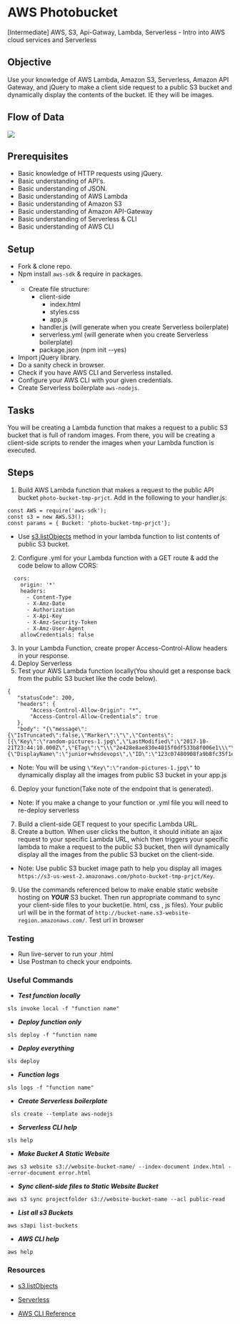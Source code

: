 # AWS Photobucket
[Intermediate] AWS, S3, Api-Gatway, Lambda, Serverless - Intro into AWS cloud services and Serverless

## Objective

Use your knowledge of AWS Lambda, Amazon S3, Serverless, Amazon API Gateway, and jQuery to make a client side request to a public S3 bucket and dynamically display the contents of the bucket. IE they will be images.

## Flow of Data
![](https://i.imgur.com/t9KJAEg.jpg)


## Prerequisites
  - Basic knowledge of HTTP requests using jQuery.
  - Basic understanding of API's.
  - Basic understanding of JSON.
  - Basic understanding of AWS Lambda
  - Basic understanding of Amazon S3
  - Basic understanding of Amazon API-Gateway
  - Basic understanding of Serverless & CLI
  - Basic understanding of AWS CLI

## Setup
 - Fork & clone repo.
 - Npm install ```aws-sdk``` & require in packages.
 - - Create file structure:
     - client-side
         - index.html
         - styles.css
         - app.js
     - handler.js (will generate when you create Serverless boilerplate)
     - serverless.yml (will generate when you create Serverless boilerplate)
     - package.json (npm init --yes)
 - Import jQuery library.
 - Do a sanity check in browser.
 - Check if you have AWS CLI and Serverless installed.
 - Configure your AWS CLI with your given credentials.
 - Create Serverless boilerplate `aws-nodejs`.

## Tasks
You will be creating a Lambda function that makes a request to a public S3 bucket that is full of random images. From there, you will be creating a client-side scripts to render the images when your Lambda function is executed.

## Steps
1. Build AWS Lambda function that makes a request to the public API bucket `photo-bucket-tmp-prjct`.
Add in the following to your handler.js:
```
const AWS = require('aws-sdk');
const s3 = new AWS.S3();
const params = { Bucket: 'photo-bucket-tmp-prjct'};
```
 - Use [s3.listObjects](https://docs.aws.amazon.com/AWSJavaScriptSDK/latest/AWS/S3.html#listObjects-property) method in your lambda function to list contents of public S3 bucket.
2. Configure .yml for your Lambda function with a GET route & add the code below to allow CORS:
```
  cors:
    origin: '*'
    headers:
      - Content-Type
      - X-Amz-Date
      - Authorization
      - X-Api-Key
      - X-Amz-Security-Token
      - X-Amz-User-Agent
    allowCredentials: false
 ```
 3. In your Lambda Function, create proper Access-Control-Allow headers in your response.
 4. Deploy Serverless
 5. Test your AWS Lambda function locally(You should get a response back from the public S3 bucket like the code below).
 ```
{
    "statusCode": 200,
    "headers": {
        "Access-Control-Allow-Origin": "*",
        "Access-Control-Allow-Credentials": true
    },
    "body": "{\"message\":{\"IsTruncated\":false,\"Marker\":\"\",\"Contents\":[{\"Key\":\"random-pictures-1.jpg\",\"LastModified\":\"2017-10-21T23:44:10.000Z\",\"ETag\":\"\\\"2e428e8ae830e4015f0df533b8f006e1\\\"\",\"Size\":71296,\"StorageClass\":\"STANDARD\",\"Owner\":{\"DisplayName\":\"junior+whsdevops\",\"ID\":\"123c07480908fa9b8fc35f1e8bd4325f14e1f29488e2c605c433966d4c4be52b\"}},
 ```
  - Note: You will be using `\"Key\":\"random-pictures-1.jpg\"` to dynamically display all the images from public S3 bucket in your app.js
 6. Deploy your function(Take note of the endpoint that is generated).
  - Note: If you make a change to your function or .yml file you will need to re-deploy serverless
 7. Build a client-side GET request to your specific Lambda URL.
 8. Create a button. When user clicks the button, it should initiate an ajax request to your specific Lambda URL, which then triggers your specific lambda to make a request to the public S3 bucket, then will dynamically display all the images from the public S3 bucket on the client-side.
  - Note: Use public S3 bucket image path to help you display all images `https://s3-us-west-2.amazonaws.com/photo-bucket-tmp-prjct/Key`.
 9. Use the commands referenced below to make enable static website hosting on ***YOUR*** S3 bucket. Then run appropriate command to sync your client-side files to your bucket(ie. html, css , js files). Your public url will be in the format of ```http://bucket-name.s3-website-region.amazonaws.com/```. Test url in browser

### Testing
  - Run live-server to run your .html
  - Use Postman to check your endpoints.

### Useful Commands
 -  ***Test function locally***

  ```sls invoke local -f "function name"```
 -  ***Deploy function only***

  ```sls deploy -f "function name```

 - ***Deploy everything***

  ```sls deploy```

 - ***Function logs***

  ```sls logs -f "function name"```

 - ***Create Serverless boilerplate***

 ``` sls create --template aws-nodejs```

 - ***Serverless CLI help***

  ```sls help```

 - ***Make Bucket A Static Website***

  ```aws s3 website s3://website-bucket-name/ --index-document index.html --error-document error.html```

 - ***Sync client-side files to Static Website Bucket***

  ```aws s3 sync projectfolder s3://website-bucket-name --acl public-read```

 - ***List all s3 Buckets***

  ```aws s3api list-buckets```

 - ***AWS CLI help***

  ```aws help```


### Resources

- [s3.listObjects](https://docs.aws.amazon.com/AWSJavaScriptSDK/latest/AWS/S3.html#listObjects-property)

- [Serverless](https://serverless.com/framework/docs/providers/aws/)

- [AWS CLI Reference](https://docs.aws.amazon.com/cli/latest/reference/)


